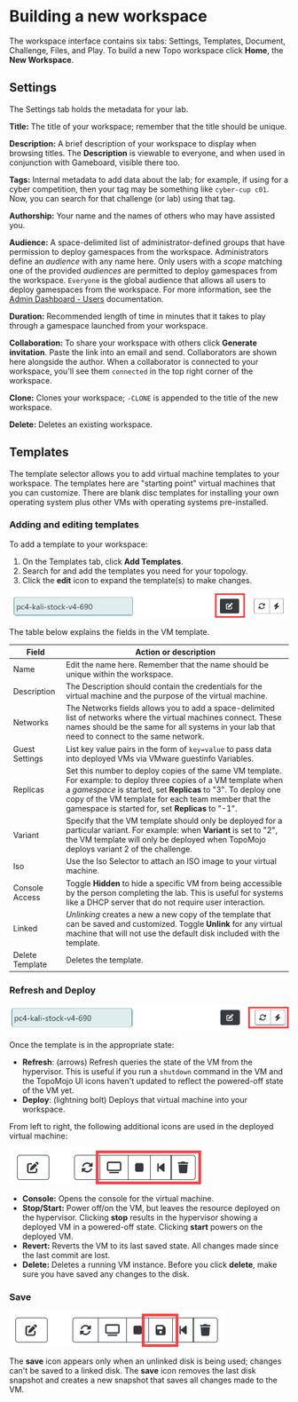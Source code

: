 # Building a new workspace

The workspace interface contains six tabs: Settings, Templates,  Document, Challenge, Files, and Play. To build a new Topo workspace click **Home**, the **New Workspace**.

## Settings

The Settings tab holds the metadata for your lab.

**Title:** The title of your workspace; remember that the title should be unique.

**Description:** A brief description of your workspace to display when browsing titles. The **Description** is viewable to everyone, and when used in conjunction with Gameboard, visible there too.

**Tags:** Internal metadata to add data about the lab; for example, if using for a cyber competition, then your tag may be something like `cyber-cup c01`. Now, you can search for that challenge (or lab) using that tag.

**Authorship:** Your name and the names of others who may have assisted you.

**Audience:** A space-delimited list of administrator-defined groups that have permission to deploy gamespaces from the workspace. Administrators define an *audience* with any name here. Only users with a *scope* matching one of the provided *audiences* are permitted to deploy gamespaces from the workspace. `Everyone` is the global audience that allows all users to deploy gamespaces from the workspace. For more information, see the [Admin Dashboard - Users](admin-users.md) documentation.  

**Duration:** Recommended length of time in minutes that it takes to play through a gamespace launched from your workspace.

**Collaboration:** To share your workspace with others click **Generate invitation**. Paste the link into an email and send. Collaborators are shown here alongside the author. When a collaborator is connected to your workspace, you'll see them `connected` in the top right corner of the workspace.

**Clone:** Clones your workspace; `-CLONE` is appended to the title of the new workspace.

**Delete:** Deletes an existing workspace.

## Templates

The template selector allows you to add virtual machine templates to your workspace. The templates here are "starting point" virtual machines that you can customize. There are blank disc templates for installing your own operating system plus other VMs with operating systems pre-installed.

### Adding and editing templates

To add a template to your workspace:

1. On the Templates tab, click **Add Templates**.
2. Search for and add the templates you need for your topology. 
3. Click the **edit** icon to expand the template(s) to make changes. 

![templates-edit](img/templates-edit.png)

The table below explains the fields in the VM template.

| Field           | Action or description                                        |
| --------------- | ------------------------------------------------------------ |
| Name            | Edit the name here. Remember that the name should be unique within the workspace. |
| Description     | The Description should contain the credentials for the virtual machine and the purpose of the virtual machine. |
| Networks        | The Networks fields allows you to add a space-delimited list of networks where the virtual machines connect. These names should be the same for all systems in your lab that need to connect to the same network. |
| Guest Settings  | List key value pairs in the form of `key=value` to pass data into deployed VMs via VMware guestinfo Variables. |
| Replicas        | Set this number to deploy copies of the same VM template. For example: to deploy three copies of a VM template when a *gamespace* is started, set **Replicas** to "3". To deploy one copy of the VM template for each team member that the gamespace is started for, set **Replicas** to "-1". |
| Variant         | Specify that the VM template should only be deployed for a particular variant. For example: when **Variant** is set to "2",  the VM template will only be deployed when TopoMojo deploys variant 2 of the challenge. |
| Iso             | Use the Iso Selector to attach an ISO image to your virtual machine. |
| Console Access  | Toggle **Hidden** to hide a specific VM from being accessible by the person completing the lab. This is useful for systems like a DHCP server that do not require user interaction. |
| Linked          | *Unlinking* creates a new a new copy of the template that can be saved and customized. Toggle **Unlink** for any virtual machine that will not use the default disk included with the template. |
| Delete Template | Deletes the template.                                        |

### Refresh and Deploy

![refresh-deploy](img/refresh-deploy.png)

Once the template is in the appropriate state:

- **Refresh**: (arrows) Refresh queries the state of the VM from the hypervisor. This is useful if you run a `shutdown` command in the VM and the TopoMojo UI icons haven't updated to reflect the powered-off state of the VM yet. 
- **Deploy**: (lightning bolt) Deploys that virtual machine into your workspace. 

From left to right, the following additional icons are used in the deployed virtual machine:

![other-icons](img/other-icons.png)

- **Console:** Opens the console for the virtual machine.
- **Stop/Start:** Power off/on the VM, but leaves the resource deployed on the hypervisor. Clicking **stop** results in the hypervisor showing a deployed VM in a powered-off state.  Clicking **start** powers on the deployed VM. 
- **Revert:** Reverts the VM to its last saved state. All changes made since the last commit are lost. 
- **Delete:** Deletes a running VM instance. Before you click **delete**, make sure you have saved any changes to the disk.

### Save

![templates-save](img/templates-save.png)

The **save** icon appears only when an unlinked disk is being used; changes can't be saved to a linked disk. The **save** icon removes the last disk snapshot and creates a new snapshot that saves all changes made to the VM.